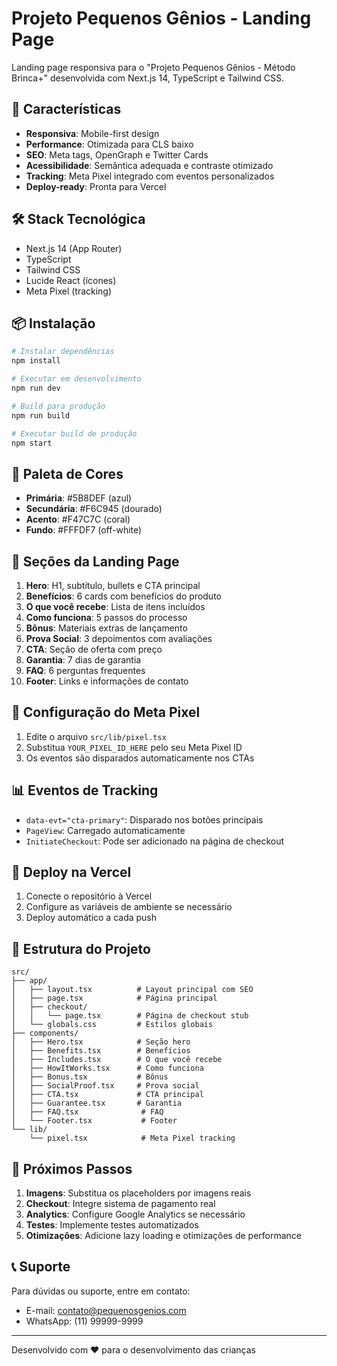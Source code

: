 # Projeto Pequenos Gênios - Landing Page

Landing page responsiva para o "Projeto Pequenos Gênios - Método Brinca+" desenvolvida com Next.js 14, TypeScript e Tailwind CSS.

## 🚀 Características

- **Responsiva**: Mobile-first design
- **Performance**: Otimizada para CLS baixo
- **SEO**: Meta tags, OpenGraph e Twitter Cards
- **Acessibilidade**: Semântica adequada e contraste otimizado
- **Tracking**: Meta Pixel integrado com eventos personalizados
- **Deploy-ready**: Pronta para Vercel

## 🛠️ Stack Tecnológica

- Next.js 14 (App Router)
- TypeScript
- Tailwind CSS
- Lucide React (ícones)
- Meta Pixel (tracking)

## 📦 Instalação

```bash
# Instalar dependências
npm install

# Executar em desenvolvimento
npm run dev

# Build para produção
npm run build

# Executar build de produção
npm start
```

## 🎨 Paleta de Cores

- **Primária**: #5B8DEF (azul)
- **Secundária**: #F6C945 (dourado)
- **Acento**: #F47C7C (coral)
- **Fundo**: #FFFDF7 (off-white)

## 📱 Seções da Landing Page

1. **Hero**: H1, subtítulo, bullets e CTA principal
2. **Benefícios**: 6 cards com benefícios do produto
3. **O que você recebe**: Lista de itens incluídos
4. **Como funciona**: 5 passos do processo
5. **Bônus**: Materiais extras de lançamento
6. **Prova Social**: 3 depoimentos com avaliações
7. **CTA**: Seção de oferta com preço
8. **Garantia**: 7 dias de garantia
9. **FAQ**: 6 perguntas frequentes
10. **Footer**: Links e informações de contato

## 🔧 Configuração do Meta Pixel

1. Edite o arquivo `src/lib/pixel.tsx`
2. Substitua `YOUR_PIXEL_ID_HERE` pelo seu Meta Pixel ID
3. Os eventos são disparados automaticamente nos CTAs

## 📊 Eventos de Tracking

- `data-evt="cta-primary"`: Disparado nos botões principais
- `PageView`: Carregado automaticamente
- `InitiateCheckout`: Pode ser adicionado na página de checkout

## 🚀 Deploy na Vercel

1. Conecte o repositório à Vercel
2. Configure as variáveis de ambiente se necessário
3. Deploy automático a cada push

## 📁 Estrutura do Projeto

```
src/
├── app/
│   ├── layout.tsx          # Layout principal com SEO
│   ├── page.tsx            # Página principal
│   ├── checkout/
│   │   └── page.tsx        # Página de checkout stub
│   └── globals.css         # Estilos globais
├── components/
│   ├── Hero.tsx            # Seção hero
│   ├── Benefits.tsx        # Benefícios
│   ├── Includes.tsx        # O que você recebe
│   ├── HowItWorks.tsx      # Como funciona
│   ├── Bonus.tsx           # Bônus
│   ├── SocialProof.tsx     # Prova social
│   ├── CTA.tsx             # CTA principal
│   ├── Guarantee.tsx       # Garantia
│   ├── FAQ.tsx              # FAQ
│   └── Footer.tsx           # Footer
└── lib/
    └── pixel.tsx            # Meta Pixel tracking
```

## 🎯 Próximos Passos

1. **Imagens**: Substitua os placeholders por imagens reais
2. **Checkout**: Integre sistema de pagamento real
3. **Analytics**: Configure Google Analytics se necessário
4. **Testes**: Implemente testes automatizados
5. **Otimizações**: Adicione lazy loading e otimizações de performance

## 📞 Suporte

Para dúvidas ou suporte, entre em contato:
- E-mail: contato@pequenosgenios.com
- WhatsApp: (11) 99999-9999

---

Desenvolvido com ❤️ para o desenvolvimento das crianças